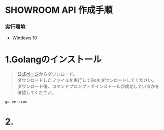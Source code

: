# SHOWROOM API 作成手順
### 実行環境
- Windows 10

# 1.Golangのインストール
> [公式ページ](https://go.dev/dl/)からダウンロード。  
ダウンロードしたファイルを実行してGoをダウンロードしてください。  
ダウンロード後、コマンドプロンプトでインストールが成功しているかを確認してください。
```
go version
```

# 2.
